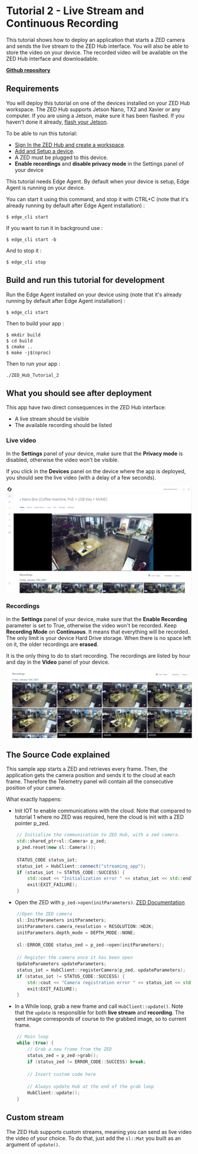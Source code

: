 # Tutorial 2 - Live Stream and Continuous Recording

This tutorial shows how to deploy an application that starts a ZED camera and sends the live stream to the ZED Hub interface. You will also be able to store the video on your device. The recorded video will be available on the ZED Hub interface and downloadable.

[**Github repository**](https://github.com/stereolabs/zed-hub-examples/tree/main/tutorials/tutorial_02_live_stream_and_recording)

## Requirements
You will deploy this tutorial on one of the devices installed on your ZED Hub workspace. The ZED Hub supports Jetson Nano, TX2 and Xavier or any computer. If you are using a Jetson, make sure it has been flashed. If you haven't done it already, [flash your Jetson](https://docs.nvidia.com/sdk-manager/install-with-sdkm-jetson/index.html).

To be able to run this tutorial:
- [Sign In the ZED Hub and create a workspace](https://www.stereolabs.com/docs/cloud/overview/get-started/).
- [Add and Setup a device](https://www.stereolabs.com/docs/cloud/overview/get-started/#add-a-camera).
- A ZED must be plugged to this device.
- **Enable recordings** and **disable privacy mode** in the Settings panel of your device

This tutorial needs Edge Agent. By default when your device is setup, Edge Agent is running on your device.

You can start it using this command, and stop it with CTRL+C (note that it's already running by default after Edge Agent installation) :
```
$ edge_cli start
```

If you want to run it in background use :
```
$ edge_cli start -b
```

And to stop it :
```
$ edge_cli stop
```

## Build and run this tutorial for development

Run the Edge Agent installed on your device using (note that it's already running by default after Edge Agent installation) :
```
$ edge_cli start
```

Then to build your app :
```
$ mkdir build
$ cd build
$ cmake ..
$ make -j$(nproc)
```

Then to run your app :
```
./ZED_Hub_Tutorial_2
```

## What you should see after deployment
This app have two direct consequences in the ZED Hub interface:
- A live stream should be visible
- The available recording should be listed

### Live video
In the **Settings** panel of your device, make sure that the **Privacy mode** is disabled, otherwise the video won't be visible.

If you click in the **Devices** panel on the device where the app is deployed, you should see the live video (with a delay of a few seconds).

![](./images/live_and_recordings.png " ")


### Recordings

In the **Settings** panel of your device, make sure that the **Enable Recording** parameter is set to True, otherwise the video won't be recorded. Keep **Recording Mode** on **Continuous**. It means that everything will be recorded. The only limit is your device Hard Drive storage. When there is no space left on it, the older recordings are **erased**.

It is the only thing to do to start recording. The recordings are listed by hour and day in the **Video** panel of your device.

![](./images/recordings.png " ")


## The Source Code explained

This sample app starts a ZED and retrieves every frame. Then, the application gets the camera position and sends it to the cloud at each frame. Therefore the Telemetry panel will contain all the consecutive position of your camera.

What exactly happens:

- Init IOT to enable communications with the cloud. Note that compared to tutorial 1 where no ZED was required, here the cloud is init with a ZED pointer p_zed.

```cpp
    // Initialize the communication to ZED Hub, with a zed camera.
    std::shared_ptr<sl::Camera> p_zed;
    p_zed.reset(new sl::Camera());

    STATUS_CODE status_iot;
    status_iot = HubClient::connect("streaming_app");
    if (status_iot != STATUS_CODE::SUCCESS) {
        std::cout << "Initialization error " << status_iot << std::endl;
        exit(EXIT_FAILURE);
    }    
```


- Open the ZED with `p_zed->open(initParameters)`. [ZED Documentation](https://www.stereolabs.com/docs/video/camera-controls/#camera-configuration)

```cpp
    //Open the ZED camera
    sl::InitParameters initParameters;
    initParameters.camera_resolution = RESOLUTION::HD2K;
    initParameters.depth_mode = DEPTH_MODE::NONE;

    sl::ERROR_CODE status_zed = p_zed->open(initParameters);

    // Register the camera once it has been open
    UpdateParameters updateParameters;
    status_iot = HubClient::registerCamera(p_zed, updateParameters);
    if (status_iot != STATUS_CODE::SUCCESS) {
        std::cout << "Camera registration error " << status_iot << std::endl;
        exit(EXIT_FAILURE);
    }
```


- In a While loop, grab a new frame and call `HubClient::update()`. Note that the `update` is responsible for both **live stream** and **recording**. The sent image corresponds of course to the grabbed image, so to current frame.


```cpp
    // Main loop
    while (true) {
        // Grab a new frame from the ZED
        status_zed = p_zed->grab();
        if (status_zed != ERROR_CODE::SUCCESS) break;

        // Insert custom code here

        // Always update Hub at the end of the grab loop
        HubClient::update();
    }
```

## Custom stream

The ZED Hub supports custom streams, meaning you can send as live video the video of your choice. To do that, just add the `sl::Mat` you built as an argument of `update()`.
